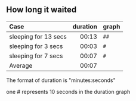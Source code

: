 ## How long it waited

|Case|duration|graph|
|:----|----:|:----|
|sleeping for 13 secs|00:13|`##`|
|sleeping for 3 secs|00:03|`#`|
|sleeping for 7 secs|00:07|`#`|
|Average|00:07| |

The format of duration is "minutes:seconds"

one # represents 10 seconds in the duration graph



